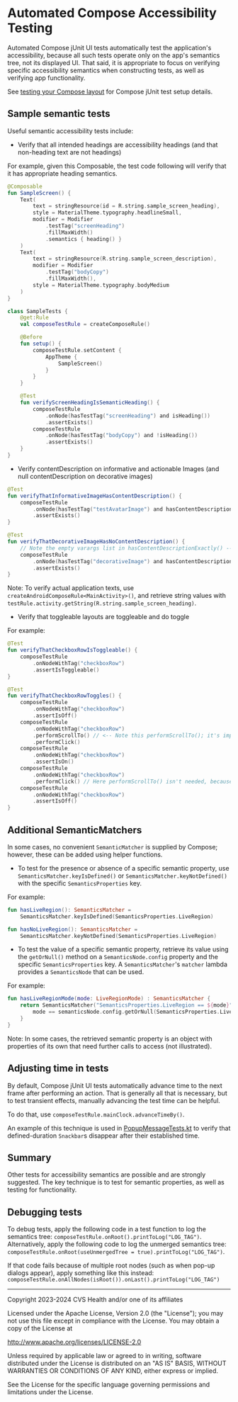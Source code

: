 # Automated Compose Accessibility Testing
Automated Compose jUnit UI tests automatically test the application's accessibility, because all such tests operate only on the app's semantics tree, not its displayed UI. That said, it is appropriate to focus on verifying specific accessibility semantics when constructing tests, as well as verifying app functionality.

See [testing your Compose layout](https://developer.android.com/jetpack/compose/testing) for Compose jUnit test setup details.

## Sample semantic tests

Useful semantic accessibility tests include:

* Verify that all intended headings are accessibility headings (and that non-heading text are not headings)

For example, given this Composable, the test code following will verify that it has appropriate heading semantics.

```kotlin
@Composable
fun SampleScreen() {
    Text(
        text = stringResource(id = R.string.sample_screen_heading),
        style = MaterialTheme.typography.headlineSmall,
        modifier = Modifier
            .testTag("screenHeading")
            .fillMaxWidth()
            .semantics { heading() }
    )
    Text(
        text = stringResource(R.string.sample_screen_description),
        modifier = Modifier
            .testTag("bodyCopy")
            .fillMaxWidth(),
        style = MaterialTheme.typography.bodyMedium
    )
}
```

```kotlin
class SampleTests {
    @get:Rule
    val composeTestRule = createComposeRule()

    @Before
    fun setup() {
        composeTestRule.setContent {
            AppTheme {
                SampleScreen()
            }
        }
    }

    @Test
    fun verifyScreenHeadingIsSemanticHeading() {
        composeTestRule
            .onNode(hasTestTag("screenHeading") and isHeading())
            .assertExists()
        composeTestRule
            .onNode(hasTestTag("bodyCopy") and !isHeading())
            .assertExists()
    }
}
```

* Verify contentDescription on informative and actionable Images (and null contentDescription on decorative images)

```kotlin
@Test
fun verifyThatInformativeImageHasContentDescription() {
    composeTestRule
        .onNode(hasTestTag("testAvatarImage") and hasContentDescription("John Smith's avatar"))
        .assertExists()
}

@Test
fun verifyThatDecorativeImageHasNoContentDescription() {
    // Note the empty varargs list in hasContentDescriptionExactly() -- this will verify that no contentDescription is present
    composeTestRule
        .onNode(hasTestTag("decorativeImage") and hasContentDescriptionExactly())
        .assertExists()
}
```

Note: To verify actual application texts, use `createAndroidComposeRule<MainActivity>()`, and retrieve string values with `testRule.activity.getString(R.string.sample_screen_heading)`.

* Verify that toggleable layouts are toggleable and do toggle

For example:

```kotlin
@Test
fun verifyThatCheckboxRowIsToggleable() {
    composeTestRule
        .onNodeWithTag("checkboxRow")
        .assertIsToggleable()
}

@Test
fun verifyThatCheckboxRowToggles() {
    composeTestRule
        .onNodeWithTag("checkboxRow")
        .assertIsOff()
    composeTestRule
        .onNodeWithTag("checkboxRow")
        .performScrollTo() // <-- Note this performScrollTo(); it's important to scroll to a composable before acting on it.
        .performClick()
    composeTestRule
        .onNodeWithTag("checkboxRow")
        .assertIsOn()
    composeTestRule
        .onNodeWithTag("checkboxRow")
        .performClick() // Here performScrollTo() isn't needed, because we did it above and screen location wasn't changed.
    composeTestRule
        .onNodeWithTag("checkboxRow")
        .assertIsOff()
}
```

## Additional SemanticMatchers

In some cases, no convenient `SemanticMatcher` is supplied by Compose; however, these can be added using helper functions.

* To test for the presence or absence of a specific semantic property, use `SemanticsMatcher.keyIsDefined()` or `SemanticsMatcher.keyNotDefined()` with the specific `SemanticsProperties` key.

For example:

```kotlin
fun hasLiveRegion(): SemanticsMatcher =
    SemanticsMatcher.keyIsDefined(SemanticsProperties.LiveRegion)

fun hasNoLiveRegion(): SemanticsMatcher =
    SemanticsMatcher.keyNotDefined(SemanticsProperties.LiveRegion)
```

* To test the value of a specific semantic property, retrieve its value using the `getOrNull()` method on a `SemanticsNode.config` property and the specific `SemanticsProperties` key. A `SemanticsMatcher`'s `matcher` lambda provides a `SemanticsNode` that can be used.

For example:

```kotlin
fun hasLiveRegionMode(mode: LiveRegionMode) : SemanticsMatcher {
    return SemanticsMatcher("SemanticsProperties.LiveRegion == ${mode}") { semanticsNode ->
        mode == semanticsNode.config.getOrNull(SemanticsProperties.LiveRegion)
    }
}
```

Note: In some cases, the retrieved semantic property is an object with properties of its own that need further calls to access (not illustrated).

## Adjusting time in tests
By default, Compose jUnit UI tests automatically advance time to the next frame after performing an action. That is generally all that is necessary, but to test transient effects, manually advancing the test time can be helpful.

To do that, use `composeTestRule.mainClock.advanceTimeBy()`. 

An example of this technique is used in [PopupMessageTests.kt](../app/src/androidTest/java/com/cvshealth/composeaccessibilitytechniques/PopupMessagesTests.kt) to verify that defined-duration `Snackbar`s disappear after their established time.

## Summary
Other tests for accessibility semantics are possible and are strongly suggested. The key technique is to test for semantic properties, as well as testing for functionality.

## Debugging tests
To debug tests, apply the following code in a test function to log the semantics tree: `composeTestRule.onRoot().printToLog("LOG_TAG")`. Alternatively, apply the following code to log the unmerged semantics tree: `composeTestRule.onRoot(useUnmergedTree = true).printToLog("LOG_TAG")`.

If that code fails because of multiple root nodes (such as when pop-up dialogs appear), apply something like this instead: `composeTestRule.onAllNodes(isRoot()).onLast().printToLog("LOG_TAG")`

----

Copyright 2023-2024 CVS Health and/or one of its affiliates

Licensed under the Apache License, Version 2.0 (the "License");
you may not use this file except in compliance with the License.
You may obtain a copy of the License at

http://www.apache.org/licenses/LICENSE-2.0

Unless required by applicable law or agreed to in writing, software
distributed under the License is distributed on an "AS IS" BASIS,
WITHOUT WARRANTIES OR CONDITIONS OF ANY KIND, either express or implied.

See the License for the specific language governing permissions and
limitations under the License.
